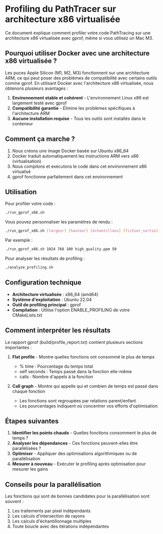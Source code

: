 # Profiling du PathTracer sur architecture x86 virtualisée

Ce document explique comment profiler votre code PathTracing sur une architecture x86 virtualisée avec gprof, même si vous utilisez un Mac M3.

## Pourquoi utiliser Docker avec une architecture x86 virtualisée ?

Les puces Apple Silicon (M1, M2, M3) fonctionnent sur une architecture ARM, ce qui peut poser des problèmes de compatibilité avec certains outils comme gprof. En utilisant Docker avec l'architecture x86 virtualisée, nous obtenons plusieurs avantages :

1. **Environnement stable et cohérent** - L'environnement Linux x86 est largement testé avec gprof
2. **Compatibilité garantie** - Élimine les problèmes spécifiques à l'architecture ARM
3. **Aucune installation requise** - Tous les outils sont installés dans le conteneur

## Comment ça marche ?

1. Nous créons une image Docker basée sur Ubuntu x86_64
2. Docker traduit automatiquement les instructions ARM vers x86 (virtualisation)
3. Nous compilons et exécutons le code dans cet environnement x86 virtualisé
4. gprof fonctionne parfaitement dans cet environnement

## Utilisation

Pour profiler votre code :

```bash
./run_gprof_x86.sh
```

Vous pouvez personnaliser les paramètres de rendu :

```bash
./run_gprof_x86.sh [largeur] [hauteur] [échantillons] [fichier_sortie] [profondeur_max]
```

Par exemple :

```bash
./run_gprof_x86.sh 1024 768 100 high_quality.ppm 50
```

Pour analyser les résultats de profiling :

```bash
./analyze_profiling.sh
```

## Configuration technique

- **Architecture virtualisée** : x86_64 (amd64)
- **Système d'exploitation** : Ubuntu 22.04
- **Outil de profiling principal** : gprof
- **Compilation** : Utilise l'option ENABLE_PROFILING de votre CMakeLists.txt

## Comment interpréter les résultats

Le rapport gprof (build/profile_report.txt) contient plusieurs sections importantes :

1. **Flat profile** - Montre quelles fonctions ont consommé le plus de temps
   - % time : Pourcentage du temps total
   - self seconds : Temps passé dans la fonction elle-même
   - calls : Nombre d'appels à la fonction

2. **Call graph** - Montre qui appelle qui et combien de temps est passé dans chaque fonction
   - Les fonctions sont regroupées par relations parent/enfant
   - Les pourcentages indiquent où concentrer vos efforts d'optimisation

## Étapes suivantes

1. **Identifier les points chauds** - Quelles fonctions consomment le plus de temps ?
2. **Analyser les dépendances** - Ces fonctions peuvent-elles être parallélisées ?
3. **Optimiser** - Appliquer des optimisations algorithmiques ou de parallélisation
4. **Mesurer à nouveau** - Exécuter le profiling après optimisation pour mesurer les gains

## Conseils pour la parallélisation

Les fonctions qui sont de bonnes candidates pour la parallélisation sont souvent :

1. Les traitements par pixel indépendants
2. Les calculs d'intersection de rayons
3. Les calculs d'échantillonnage multiples
4. Toute boucle avec des itérations indépendantes

